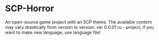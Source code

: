 # SCP-Horror
An open-source game project with an SCP theme.
The available content may vary drastically from version to version.
ver 0.0.01
ru - project, if you want to make new language, use language file! 